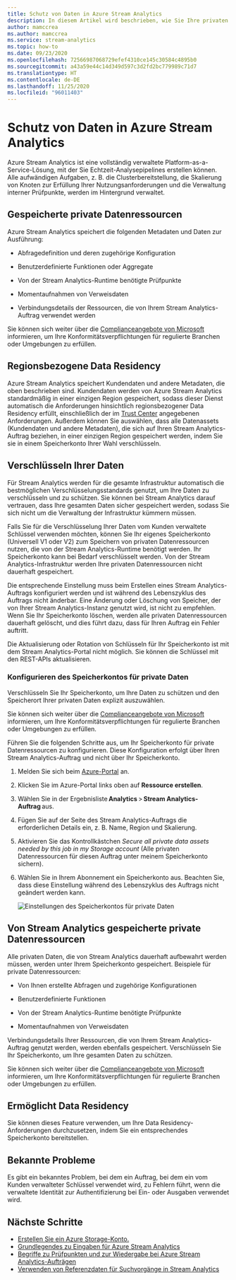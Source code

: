 ```yaml
---
title: Schutz von Daten in Azure Stream Analytics
description: In diesem Artikel wird beschrieben, wie Sie Ihre privaten Daten verschlüsseln, die von einem Azure Stream Analytics-Auftrag genutzt werden.
author: mamccrea
ms.author: mamccrea
ms.service: stream-analytics
ms.topic: how-to
ms.date: 09/23/2020
ms.openlocfilehash: 72566987068729efef4310ce145c30584c4895b0
ms.sourcegitcommit: a43a59e44c14d349d597c3d2fd2bc779989c71d7
ms.translationtype: HT
ms.contentlocale: de-DE
ms.lasthandoff: 11/25/2020
ms.locfileid: "96011403"
---
```

# <a name="data-protection-in-azure-stream-analytics"></a>Schutz von Daten in Azure Stream Analytics 

Azure Stream Analytics ist eine vollständig verwaltete Platform-as-a-Service-Lösung, mit der Sie Echtzeit-Analysepipelines erstellen können. Alle aufwändigen Aufgaben, z. B. die Clusterbereitstellung, die Skalierung von Knoten zur Erfüllung Ihrer Nutzungsanforderungen und die Verwaltung interner Prüfpunkte, werden im Hintergrund verwaltet.

## <a name="private-data-assets-that-are-stored"></a>Gespeicherte private Datenressourcen

Azure Stream Analytics speichert die folgenden Metadaten und Daten zur Ausführung: 

* Abfragedefinition und deren zugehörige Konfiguration  

* Benutzerdefinierte Funktionen oder Aggregate  

* Von der Stream Analytics-Runtime benötigte Prüfpunkte

* Momentaufnahmen von Verweisdaten 

* Verbindungsdetails der Ressourcen, die von Ihrem Stream Analytics-Auftrag verwendet werden

Sie können sich weiter über die [Complianceangebote von Microsoft](https://gallery.technet.microsoft.com/Overview-of-Azure-c1be3942) informieren, um Ihre Konformitätsverpflichtungen für regulierte Branchen oder Umgebungen zu erfüllen. 

## <a name="in-region-data-residency"></a>Regionsbezogene Data Residency
Azure Stream Analytics speichert Kundendaten und andere Metadaten, die oben beschrieben sind. Kundendaten werden von Azure Stream Analytics standardmäßig in einer einzigen Region gespeichert, sodass dieser Dienst automatisch die Anforderungen hinsichtlich regionsbezogener Data Residency erfüllt, einschließlich der im [Trust Center](https://azuredatacentermap.azurewebsites.net/) angegebenen Anforderungen.
Außerdem können Sie auswählen, dass alle Datenassets (Kundendaten und andere Metadaten), die sich auf Ihren Stream Analytics-Auftrag beziehen, in einer einzigen Region gespeichert werden, indem Sie sie in einem Speicherkonto Ihrer Wahl verschlüsseln.

## <a name="encrypt-your-data"></a>Verschlüsseln Ihrer Daten

Für Stream Analytics werden für die gesamte Infrastruktur automatisch die bestmöglichen Verschlüsselungsstandards genutzt, um Ihre Daten zu verschlüsseln und zu schützen. Sie können bei Stream Analytics darauf vertrauen, dass Ihre gesamten Daten sicher gespeichert werden, sodass Sie sich nicht um die Verwaltung der Infrastruktur kümmern müssen.

Falls Sie für die Verschlüsselung Ihrer Daten vom Kunden verwaltete Schlüssel verwenden möchten, können Sie Ihr eigenes Speicherkonto (Universell V1 oder V2) zum Speichern von privaten Datenressourcen nutzen, die von der Stream Analytics-Runtime benötigt werden. Ihr Speicherkonto kann bei Bedarf verschlüsselt werden. Von der Stream Analytics-Infrastruktur werden Ihre privaten Datenressourcen nicht dauerhaft gespeichert. 

Die entsprechende Einstellung muss beim Erstellen eines Stream Analytics-Auftrags konfiguriert werden und ist während des Lebenszyklus des Auftrags nicht änderbar. Eine Änderung oder Löschung von Speicher, der von Ihrer Stream Analytics-Instanz genutzt wird, ist nicht zu empfehlen. Wenn Sie Ihr Speicherkonto löschen, werden alle privaten Datenressourcen dauerhaft gelöscht, und dies führt dazu, dass für Ihren Auftrag ein Fehler auftritt. 

Die Aktualisierung oder Rotation von Schlüsseln für Ihr Speicherkonto ist mit dem Stream Analytics-Portal nicht möglich. Sie können die Schlüssel mit den REST-APIs aktualisieren.


### <a name="configure-storage-account-for-private-data"></a>Konfigurieren des Speicherkontos für private Daten 


Verschlüsseln Sie Ihr Speicherkonto, um Ihre Daten zu schützen und den Speicherort Ihrer privaten Daten explizit auszuwählen. 

Sie können sich weiter über die [Complianceangebote von Microsoft](https://gallery.technet.microsoft.com/Overview-of-Azure-c1be3942) informieren, um Ihre Konformitätsverpflichtungen für regulierte Branchen oder Umgebungen zu erfüllen. 



Führen Sie die folgenden Schritte aus, um Ihr Speicherkonto für private Datenressourcen zu konfigurieren. Diese Konfiguration erfolgt über Ihren Stream Analytics-Auftrag und nicht über Ihr Speicherkonto.

1. Melden Sie sich beim [Azure-Portal](https://portal.azure.com/) an.

1. Klicken Sie im Azure-Portal links oben auf **Ressource erstellen**. 

1. Wählen Sie in der Ergebnisliste **Analytics** > **Stream Analytics-Auftrag** aus. 

1. Fügen Sie auf der Seite des Stream Analytics-Auftrags die erforderlichen Details ein, z. B. Name, Region und Skalierung. 

1. Aktivieren Sie das Kontrollkästchen *Secure all private data assets needed by this job in my Storage account* (Alle privaten Datenressourcen für diesen Auftrag unter meinem Speicherkonto sichern).

1. Wählen Sie in Ihrem Abonnement ein Speicherkonto aus. Beachten Sie, dass diese Einstellung während des Lebenszyklus des Auftrags nicht geändert werden kann. 

   ![Einstellungen des Speicherkontos für private Daten](./media/data-protection/storage-account-create.png)

## <a name="private-data-assets-that-are-stored-by-stream-analytics"></a>Von Stream Analytics gespeicherte private Datenressourcen

Alle privaten Daten, die von Stream Analytics dauerhaft aufbewahrt werden müssen, werden unter Ihrem Speicherkonto gespeichert. Beispiele für private Datenressourcen: 

* Von Ihnen erstellte Abfragen und zugehörige Konfigurationen  

* Benutzerdefinierte Funktionen 

* Von der Stream Analytics-Runtime benötigte Prüfpunkte

* Momentaufnahmen von Verweisdaten 

Verbindungsdetails Ihrer Ressourcen, die von Ihrem Stream Analytics-Auftrag genutzt werden, werden ebenfalls gespeichert. Verschlüsseln Sie Ihr Speicherkonto, um Ihre gesamten Daten zu schützen. 

Sie können sich weiter über die [Complianceangebote von Microsoft](https://gallery.technet.microsoft.com/Overview-of-Azure-c1be3942) informieren, um Ihre Konformitätsverpflichtungen für regulierte Branchen oder Umgebungen zu erfüllen. 

## <a name="enables-data-residency"></a>Ermöglicht Data Residency 
Sie können dieses Feature verwenden, um Ihre Data Residency-Anforderungen durchzusetzen, indem Sie ein entsprechendes Speicherkonto bereitstellen.

## <a name="known-issues"></a>Bekannte Probleme
Es gibt ein bekanntes Problem, bei dem ein Auftrag, bei dem ein vom Kunden verwalteter Schlüssel verwendet wird, zu Fehlern führt, wenn die verwaltete Identität zur Authentifizierung bei Ein- oder Ausgaben verwendet wird. 

## <a name="next-steps"></a>Nächste Schritte

* [Erstellen Sie ein Azure Storage-Konto.](../storage/common/storage-account-create.md)
* [Grundlegendes zu Eingaben für Azure Stream Analytics](stream-analytics-add-inputs.md)
* [Begriffe zu Prüfpunkten und zur Wiedergabe bei Azure Stream Analytics-Aufträgen](stream-analytics-concepts-checkpoint-replay.md)
* [Verwenden von Referenzdaten für Suchvorgänge in Stream Analytics](stream-analytics-use-reference-data.md)
